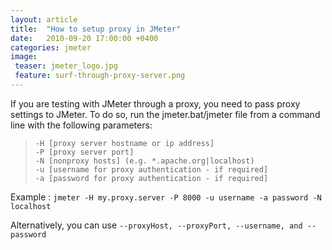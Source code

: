 ```yaml
---
layout: article
title:  "How to setup proxy in JMeter"
date:   2010-09-20 17:00:00 +0400
categories: jmeter
image:
 teaser: jmeter_logo.jpg
 feature: surf-through-proxy-server.png
---
```


If you are testing with JMeter through a proxy, you need to pass proxy settings to JMeter. To do so, run the jmeter.bat/jmeter file from a command line with the following parameters:


>`-H [proxy server hostname or ip address]`  
`-P [proxy server port]`  
`-N [nonproxy hosts] (e.g. *.apache.org|localhost)`  
`-u [username for proxy authentication - if required]`  
`-a [password for proxy authentication - if required]`  

Example : `jmeter -H my.proxy.server -P 8000 -u username -a password -N localhost`

Alternatively, you can use `--proxyHost, --proxyPort, --username, and --password` 